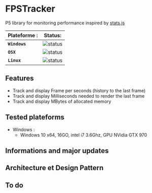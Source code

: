 # FPSTracker

P5 library for monitoring performance inspired by [stats.js](https://github.com/mrdoob/stats.js/)

| Plateforme : 	| Status:		|
|---------------|---------------|
| **`Windows`** | ![status](https://img.shields.io/badge/development-orange.svg?longCache=true&style=flat&colorA=grey&colorB=f48c42) |
| **`OSX`** 	| ![status](https://img.shields.io/badge/development-orange.svg?longCache=true&style=flat&colorA=grey&colorB=f48c42) |
| **`Linux`** 	| ![status](https://img.shields.io/badge/development-orange.svg?longCache=true&style=flat&colorA=grey&colorB=f48c42) |

## Features

* Track and display Frame per seconds (history to the last frame)
* Track and display Milliseconds needed to render the last frame
* Track and display MBytes of allocated memory

## Tested plateforms

* Windows :
  * Windows 10 x64, 16GO, intel i7 3.6Ghz, GPU NVidia GTX 970

## Informations and major updates

## Architecture et Design Pattern

## To do